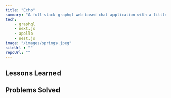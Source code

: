 ```yaml
---
title: "Echo"
summary: "A full-stack graphql web based chat application with a little web5 implementation"
tech:
    - graphql
    - next.js
    - apollo
    - nest.js
image: "/images/springs.jpeg"
siteUrl : ""
repoUrl: ""
---
```


## Lessons Learned


## Problems Solved
